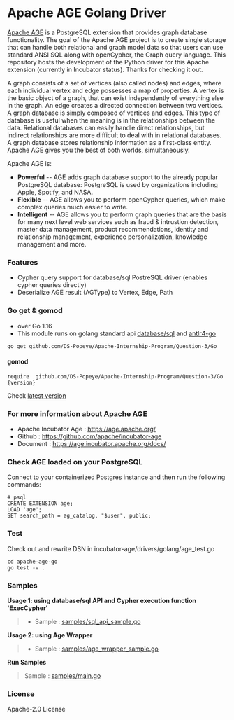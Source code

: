 # Apache AGE Golang Driver

[Apache AGE](https://age.apache.org/) is a PostgreSQL extension that provides graph database functionality. The goal of the Apache AGE project is to create single storage that can handle both relational and graph model data so that users can use standard ANSI SQL along with openCypher, the Graph query language. This repository hosts the development of the Python driver for this Apache extension (currently in Incubator status). Thanks for checking it out.

A graph consists of a set of vertices (also called nodes) and edges, where each individual vertex and edge possesses a map of properties. A vertex is the basic object of a graph, that can exist independently of everything else in the graph. An edge creates a directed connection between two vertices. A graph database is simply composed of vertices and edges. This type of database is useful when the meaning is in the relationships between the data. Relational databases can easily handle direct relationships, but indirect relationships are more difficult to deal with in relational databases. A graph database stores relationship information as a first-class entity. Apache AGE gives you the best of both worlds, simultaneously.

Apache AGE is:

- **Powerful** -- AGE adds graph database support to the already popular PostgreSQL database: PostgreSQL is used by organizations including Apple, Spotify, and NASA.
- **Flexible** -- AGE allows you to perform openCypher queries, which make complex queries much easier to write.
- **Intelligent** -- AGE allows you to perform graph queries that are the basis for many next level web services such as fraud & intrustion detection, master data management, product recommendations, identity and relationship management, experience personalization, knowledge management and more.

### Features

- Cypher query support for database/sql PostreSQL driver (enables cypher queries directly)
- Deserialize AGE result (AGType) to Vertex, Edge, Path

### Go get & gomod

- over Go 1.16
- This module runs on golang standard api [database/sql](https://golang.org/pkg/database/sql/) and [antlr4-go](https://github.com/antlr/antlr4/tree/master/runtime/Go/antlr)

```(shell)
go get github.com/DS-Popeye/Apache-Internship-Program/Question-3/Go

```

#### gomod

```(go)
require  github.com/DS-Popeye/Apache-Internship-Program/Question-3/Go {version}

```

Check [latest version](https://github.com/DS-Popeye/Apache-Internship-Program/Question-3/Go/releases)

### For more information about [Apache AGE](https://age.apache.org/)

- Apache Incubator Age : https://age.apache.org/
- Github : https://github.com/apache/incubator-age
- Document : https://age.incubator.apache.org/docs/

### Check AGE loaded on your PostgreSQL

Connect to your containerized Postgres instance and then run the following commands:

```(sql)
# psql
CREATE EXTENSION age;
LOAD 'age';
SET search_path = ag_catalog, "$user", public;
```

### Test

Check out and rewrite DSN in incubator-age/drivers/golang/age_test.go

```
cd apache-age-go
go test -v .

```

### Samples

**Usage 1: using database/sql API and Cypher execution function 'ExecCypher'**

> - Sample : [samples/sql_api_sample.go](samples/sql_api_sample.go)

**Usage 2: using Age Wrapper**

> - Sample : [samples/age_wrapper_sample.go](samples/age_wrapper_sample.go)

**Run Samples**

> Sample : [samples/main.go](samples/main.go)

### License

Apache-2.0 License
